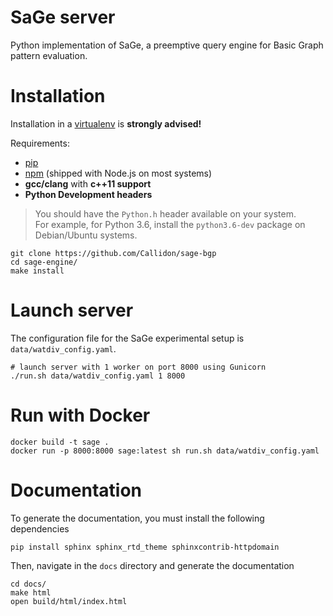 # SaGe server
Python implementation of SaGe, a preemptive query engine for Basic Graph pattern evaluation.

# Installation

Installation in a [virtualenv](https://virtualenv.pypa.io/en/stable/) is **strongly advised!**

Requirements:
* [pip](https://pip.pypa.io/en/stable/)
* [npm](https://nodejs.org/en/) (shipped with Node.js on most systems)
* **gcc/clang** with **c++11 support**
* **Python Development headers**
> You should have the `Python.h` header available on your system.   
> For example, for Python 3.6, install the `python3.6-dev` package on Debian/Ubuntu systems.

```
git clone https://github.com/Callidon/sage-bgp
cd sage-engine/
make install
```

# Launch server

The configuration file for the SaGe experimental setup is `data/watdiv_config.yaml`.

```
# launch server with 1 worker on port 8000 using Gunicorn
./run.sh data/watdiv_config.yaml 1 8000
```

# Run with Docker

```
docker build -t sage .
docker run -p 8000:8000 sage:latest sh run.sh data/watdiv_config.yaml
```

# Documentation

To generate the documentation, you must install the following dependencies
```
pip install sphinx sphinx_rtd_theme sphinxcontrib-httpdomain
```

Then, navigate in the `docs` directory and generate the documentation
```
cd docs/
make html
open build/html/index.html
```
